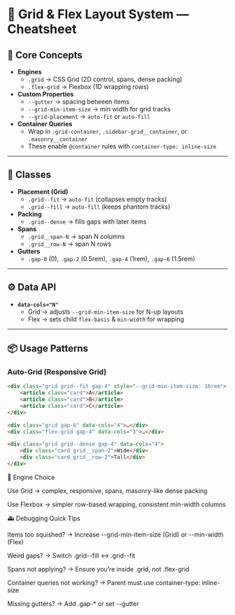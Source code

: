 # 📐 Grid & Flex Layout System — Cheatsheet

## 🔑 Core Concepts

- **Engines**
  - `.grid` → CSS Grid (2D control, spans, dense packing)
  - `.flex-grid` → Flexbox (1D wrapping rows)
- **Custom Properties**
  - `--gutter` → spacing between items
  - `--grid-min-item-size` → min width for grid tracks
  - `--grid-placement` → `auto-fit` or `auto-fill`
- **Container Queries**
  - Wrap in `.grid-container`, `.sidebar-grid__container`, or `.masonry__container`
  - These enable `@container` rules with `container-type: inline-size`

---

## 🎨 Classes

- **Placement (Grid)**
  - `.grid--fit` → `auto-fit` (collapses empty tracks)
  - `.grid--fill` → `auto-fill` (keeps phantom tracks)
- **Packing**
  - `.grid--dense` → fills gaps with later items
- **Spans**
  - `.grid__span-N` → span N columns
  - `.grid__row-N` → span N rows
- **Gutters**
  - `.gap-0` (0), `.gap-2` (0.5rem), `.gap-4` (1rem), `.gap-6` (1.5rem)

---

## ⚙️ Data API

- **`data-cols="N"`**
  - Grid → adjusts `--grid-min-item-size` for N-up layouts
  - Flex → sets child `flex-basis` & `min-width` for wrapping

---

## 📦 Usage Patterns

### Auto-Grid (Responsive Grid)

```html
<div class="grid grid--fit gap-4" style="--grid-min-item-size: 16rem">
	<article class="card">A</article>
	<article class="card">B</article>
	<article class="card">C</article>
</div>

<div class="grid gap-6" data-cols="4">…</div>
<div class="flex-grid gap-4" data-cols="3">…</div>

<div class="grid grid--dense gap-4" data-cols="4">
	<div class="card grid__span-2">Wide</div>
	<div class="card grid__row-2">Tall</div>
</div>
```

🧭 Engine Choice

Use Grid → complex, responsive, spans, masonry-like dense packing

Use Flexbox → simpler row-based wrapping, consistent min-width columns

🚑 Debugging Quick Tips

Items too squished? → Increase --grid-min-item-size (Grid) or --min-width (Flex)

Weird gaps? → Switch .grid--fill ↔ .grid--fit

Spans not applying? → Ensure you’re inside .grid, not .flex-grid

Container queries not working? → Parent must use container-type: inline-size

Missing gutters? → Add .gap-\* or set --gutter

